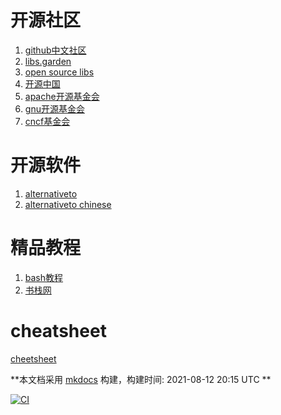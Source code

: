 <link rel="stylesheet" href="_static/css/main.css">

<ins class="adsbygoogle" style="display:block" data-ad-client="ca-pub-6890694312814945" data-ad-slot="5473692530" data-ad-format="auto"  data-full-width-responsive="true"></ins>
# 开源社区
1. [github中文社区](https://www.githubs.cn/feed)
2. [libs.garden](https://libs.garden/)
2. [open source libs](https://opensourcelibs.com/)
3. [开源中国](https://www.oschina.net/project)
4. [apache开源基金会](https://www.apache.org/)
5. [gnu开源基金会](https://www.gnu.org/software/software.zh-cn.html)
6. [cncf基金会](https://www.cncf.io/projects/)

# 开源软件
1. [alternativeto](https://alternativeto.net/)
1. [alternativeto chinese](https://zh.altapps.net/)

# 精品教程
1. [bash教程](https://wangdoc.com/bash/intro.html)
2. [书栈网](https://www.bookstack.cn/)

# cheatsheet
[cheetsheet](https://cheatography.com/)




**本文档采用 [mkdocs](https://github.com/mkdocs/mkdocs) 构建，构建时间: 2021-08-12 20:15 UTC **

[![CI](https://github.com/yunwan1x/awesome-cn/actions/workflows/main.yml/badge.svg)](https://github.com/yunwan1x/awesome-cn/actions/workflows/main.yml)


